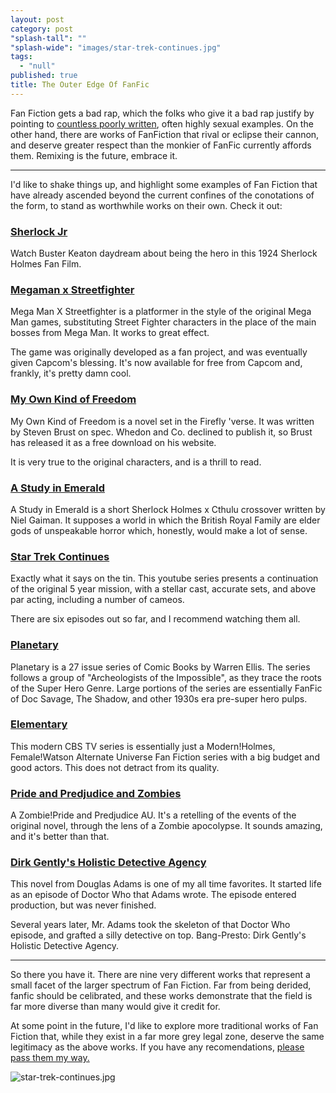 ```yaml
---
layout: post
category: post
"splash-tall": ""
"splash-wide": "images/star-trek-continues.jpg"
tags: 
  - "null"
published: true
title: The Outer Edge Of FanFic
---
```



Fan Fiction gets a bad rap, which the folks who give it a bad rap justify by pointing to [countless poorly written](https://en.wikipedia.org/wiki/Sturgeon%27s_law), often highly sexual examples. On the other hand, there are works of FanFiction that rival or eclipse their cannon, and deserve greater respect than the monkier of FanFic currently affords them. Remixing is the future, embrace it. 

-------

I'd like to shake things up, and highlight some examples of Fan Fiction that have already ascended beyond the current confines of the conotations of the form, to stand as worthwhile works on their own. Check it out: 

### [Sherlock Jr](https://www.youtube.com/watch?v=WlJmtedcnp4)

Watch Buster Keaton daydream about being the hero in this 1924 Sherlock Holmes Fan Film. 

### [Megaman x Streetfighter](http://www.capcom-unity.com/mega_man)

Mega Man X Streetfighter is a platformer in the style of the original Mega Man games, substituting Street Fighter characters in the place of the main bosses from Mega Man. It works to great effect. 

The game was originally developed as a fan project, and was eventually given Capcom's blessing. It's now available for free from Capcom and, frankly, it's pretty damn cool. 

### [My Own Kind of Freedom](http://www.dreamcafe.com/wp-content/uploads/2012/10/My-Own-Kind-of-Freedom-Steven-Brust.pdf)

My Own Kind of Freedom is a novel set in the Firefly 'verse. It was written by Steven Brust on spec. Whedon and Co. declined to publish it, so Brust has released it as a free download on his website. 

It is very true to the original characters, and is a thrill to read. 

### [A Study in Emerald](http://www.neilgaiman.com/mediafiles/exclusive/shortstories/emerald.pdf)

A Study in Emerald is a short Sherlock Holmes x Cthulu crossover written by Niel Gaiman. It supposes a world in which the British Royal Family are elder gods of unspeakable horror which, honestly, would make a lot of sense. 

### [Star Trek Continues](http://www.startrekcontinues.com/episodes.html)

Exactly what it says on the tin. This youtube series presents a continuation of the original 5 year mission, with a stellar cast, accurate sets, and above par acting, including a number of cameos. 

There are six episodes out so far, and I recommend watching them all. 

### [Planetary](https://en.wikipedia.org/wiki/Planetary_(comics))

Planetary is a 27 issue series of Comic Books by Warren Ellis. The series follows a group of "Archeologists of the Impossible", as they trace the roots of the Super Hero Genre. Large portions of the series are essentially FanFic of Doc Savage, The Shadow, and other 1930s era pre-super hero pulps. 

### [Elementary](https://en.wikipedia.org/wiki/Elementary_(TV_series))

This modern CBS TV series is essentially just a Modern!Holmes, Female!Watson Alternate Universe Fan Fiction series with a big budget and good actors. This does not detract from its quality. 

### [Pride and Predjudice and Zombies](https://en.wikipedia.org/wiki/Pride_and_Prejudice_and_Zombies)
A Zombie!Pride and Predjudice AU. It's a retelling of the events of the original novel, through the lens of a Zombie apocolypse. It sounds amazing, and it's better than that. 

### [Dirk Gently's Holistic Detective Agency](https://en.wikipedia.org/wiki/Dirk_Gently%27s_Holistic_Detective_Agency) 

This novel from Douglas Adams is one of my all time favorites. It started life as an episode of Doctor Who that Adams wrote. The episode entered production, but was never finished. 

Several years later, Mr. Adams took the skeleton of that Doctor Who episode, and grafted a silly detective on top. Bang-Presto: Dirk Gently's Holistic Detective Agency. 

------

So there you have it. There are nine very different works that represent a small facet of the larger spectrum of Fan Fiction. Far from being derided, fanfic should be celibrated, and these works demonstrate that the field is far more diverse than many would give it credit for. 

At some point in the future, I'd like to explore more traditional works of Fan Fiction that, while they exist in a far more grey legal zone, deserve the same legitimacy as the above works. If you have any recomendations, [please pass them my way.](http://twitter.com/ajroach42)

![star-trek-continues.jpg]({{site.baseurl}}/images/star-trek-continues.jpg)

